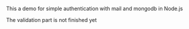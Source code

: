 This a demo for simple authentication with mail and mongodb in Node.js

The validation part is not finished yet
